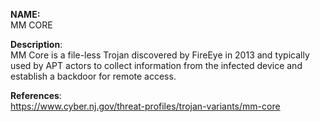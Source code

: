 **NAME:**  
MM CORE  

**Description**:   
MM Core is a file-less Trojan discovered by FireEye in 2013 and typically used by APT actors to collect information from the infected device and establish a backdoor for remote access.

**References**:  
https://www.cyber.nj.gov/threat-profiles/trojan-variants/mm-core